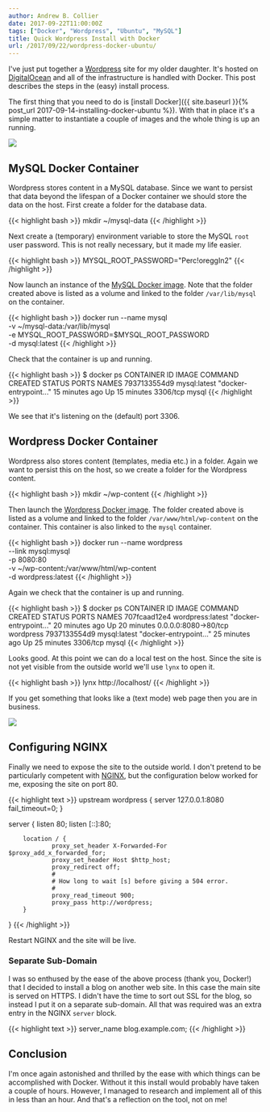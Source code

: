 ```yaml
---
author: Andrew B. Collier
date: 2017-09-22T11:00:00Z
tags: ["Docker", "Wordpress", "Ubuntu", "MySQL"]
title: Quick Wordpress Install with Docker
url: /2017/09/22/wordpress-docker-ubuntu/
---
```


I've just put together a [Wordpress](https://wordpress.com/) site for my older daughter. It's hosted on [DigitalOcean](https://www.digitalocean.com/) and all of the infrastructure is handled with Docker. This post describes the steps in the (easy) install process.

<!--more-->

The first thing that you need to do is [install Docker]({{ site.baseurl }}{% post_url 2017-09-14-installing-docker-ubuntu %}). With that in place it's a simple matter to instantiate a couple of images and the whole thing is up an running.

![](/img/logo/docker-logo.png)

## MySQL Docker Container

Wordpress stores content in a MySQL database. Since we want to persist that data beyond the lifespan of a Docker container we should store the data on the host.
First create a folder for the database data.

{{< highlight bash >}}
mkdir ~/mysql-data
{{< /highlight >}}

Next create a (temporary) environment variable to store the MySQL `root` user password. This is not really necessary, but it made my life easier.

{{< highlight bash >}}
MYSQL_ROOT_PASSWORD="Perc!oreggIn2"
{{< /highlight >}}

Now launch an instance of the [MySQL Docker image](https://hub.docker.com/_/mysql/). Note that the folder created above is listed as a volume and linked to the folder `/var/lib/mysql` on the container.

{{< highlight bash >}}
docker run --name mysql \
  -v ~/mysql-data:/var/lib/mysql \
  -e MYSQL_ROOT_PASSWORD=$MYSQL_ROOT_PASSWORD \
  -d mysql:latest
{{< /highlight >}}

Check that the container is up and running.

{{< highlight bash >}}
$ docker ps
CONTAINER ID IMAGE            COMMAND                CREATED        STATUS        PORTS                NAMES
7937133554d9 mysql:latest     "docker-entrypoint..." 15 minutes ago Up 15 minutes 3306/tcp             mysql
{{< /highlight >}}

We see that it's listening on the (default) port 3306.

## Wordpress Docker Container

Wordpress also stores content (templates, media etc.) in a folder. Again we want to persist this on the host, so we create a folder for the Wordpress content.

{{< highlight bash >}}
mkdir ~/wp-content
{{< /highlight >}}

Then launch the [Wordpress Docker image](https://hub.docker.com/_/wordpress/). The folder created above is listed as a volume and linked to the folder `/var/www/html/wp-content` on the container. This container is also linked to the `mysql` container.

{{< highlight bash >}}
docker run --name wordpress \
  --link mysql:mysql \
  -p 8080:80 \
  -v ~/wp-content:/var/www/html/wp-content \
  -d wordpress:latest
{{< /highlight >}}

Again we check that the container is up and running.

{{< highlight bash >}}
$ docker ps
CONTAINER ID IMAGE            COMMAND                CREATED        STATUS        PORTS                NAMES
707fcaad12e4 wordpress:latest "docker-entrypoint..." 20 minutes ago Up 20 minutes 0.0.0.0:8080->80/tcp wordpress
7937133554d9 mysql:latest     "docker-entrypoint..." 25 minutes ago Up 25 minutes 3306/tcp             mysql
{{< /highlight >}}

Looks good. At this point we can do a local test on the host. Since the site is not yet visible from the outside world we'll use `lynx` to open it.

{{< highlight bash >}}
lynx http://localhost/
{{< /highlight >}}

If you get something that looks like a (text mode) web page then you are in business.

![](/img/logo/logo-nginx.png)

## Configuring NGINX

Finally we need to expose the site to the outside world. I don't pretend to be particularly competent with [NGINX](https://nginx.org/en/), but the configuration below worked for me, exposing the site on port 80.

{{< highlight text >}}
upstream wordpress {
        server 127.0.0.1:8080 fail_timeout=0;
}

server {
        listen 80;
        listen [::]:80;

        location / {
                proxy_set_header X-Forwarded-For $proxy_add_x_forwarded_for;
                proxy_set_header Host $http_host;
                proxy_redirect off;
                #
                # How long to wait [s] before giving a 504 error.
                #
                proxy_read_timeout 900;
                proxy_pass http://wordpress;
        }
}
{{< /highlight >}}

Restart NGINX and the site will be live.

### Separate Sub-Domain

I was so enthused by the ease of the above process (thank you, Docker!) that I decided to install a blog on another web site. In this case the main site is served on HTTPS. I didn't have the time to sort out SSL for the blog, so instead I put it on a separate sub-domain. All that was required was an extra entry in the NGINX `server` block.

{{< highlight text >}}
        server_name blog.example.com;
{{< /highlight >}}

## Conclusion

I'm once again astonished and thrilled by the ease with which things can be accomplished with Docker. Without it this install would probably have taken a couple of hours. However, I managed to research and implement all of this in less than an hour. And that's a reflection on the tool, not on me!